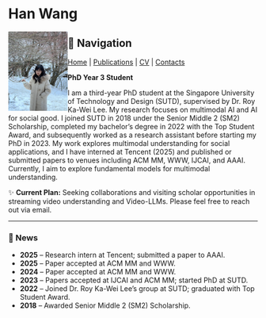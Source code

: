 # Han Wang  

<img src="han_wang.png" alt="Han Wang" width="120" align="left" />

## 🔗 Navigation
[Home](index.md) | [Publications](publications.md) | [CV](cv.md) | [Contacts](contacts.md)

**PhD Year 3 Student**  

I am a third-year PhD student at the Singapore University of Technology and Design (SUTD), supervised by Dr. Roy Ka-Wei Lee. My research focuses on multimodal AI and AI for social good. I joined SUTD in 2018 under the Senior Middle 2 (SM2) Scholarship, completed my bachelor’s degree in 2022 with the Top Student Award, and subsequently worked as a research assistant before starting my PhD in 2023. My work explores multimodal understanding for social applications, and I have interned at Tencent (2025) and published or submitted papers to venues including ACM MM, WWW, IJCAI, and AAAI. Currently, I aim to explore fundamental models for multimodal understanding.

✨ **Current Plan:** Seeking collaborations and visiting scholar opportunities in streaming video understanding and Video-LLMs. Please feel free to reach out via email.

---

### 📢 News
- **2025** – Research intern at Tencent; submitted a paper to AAAI.  
- **2025** – Paper accepted at ACM MM and WWW.  
- **2024** – Paper accepted at ACM MM and WWW.  
- **2023** – Papers accepted at IJCAI and ACM MM; started PhD at SUTD.
- **2022** – Joined Dr. Roy Ka-Wei Lee’s group at SUTD; graduated with Top Student Award.  
- **2018** – Awarded Senior Middle 2 (SM2) Scholarship.
